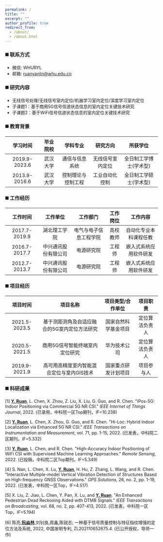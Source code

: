 ```yaml
---
permalink: /
title: ""
excerpt: ""
author_profile: true
redirect_from: 
  - /about/
  - /about.html
---
```


### ◼️ 联系方式

* 微信: WHURYL
* 邮箱: <ruanyanlin@whu.edu.cn>

### ◼️ 研究内容

* 无线信号处理/无线信号室内定位/机器学习室内定位/深度学习室内定位
* 子课题1：基于商用5G信号信道状态信息的室内定位关键技术研究
* 子课题2：基于WiFi信号信道状态信息的室内定位关键技术研究

### ◼️ 教育背景

|学习时间|毕业院校|学科专业|研究方向|所获学位|
|:-:|:-:|:-:|:-:|:-:|
|2019.9-2023.6|武汉大学|通信与信息系统|无线信号室内定位|全日制工学博士(学术型)|
|2013.9-2016.6|武汉大学|控制理论与控制工程|工业自动化控制|全日制工学硕士(学术型)|

### ◼️ 工作经历

|工作时间|工作单位|工作部门|工作岗位|工作内容|
|:-:|:-:|:-:|:-:|:-:|
|2017.7-2019.9|湖北理工学院|电气与电子信息工程学院|高校教师|自动化专业本科课程任教|
|2016.7-2017.7|中兴通讯股份有限公司|电源研究院|工程师|嵌入式系统应用软件研发|
|2012.7-2013.7|中兴通讯股份有限公司|电源研究院|工程师|嵌入式系统应用软件研发|

### ◼️ 项目经历

|项目时间|项目名称|项目类型/合作单位|项目职责|
|:-:|:-:|:-:|:-:|
|2021.5-2023.5|基于测距测角及自适应融合的5G室内定位方法研究|国家自然科学基金项目|定位算法负责人|
|2020.5-2021.5|商用5G信号智能终端室内定位研究|华为技术公司|定位算法负责人|
|2019.9-2021.9|高可用高精度室内智能混合定位与室内GIS技术|国家重点研发计划项目|项目参与人|

### ◼️ 科研成果

[1]	<u>**Y. Ruan**</u>, L. Chen, X. Zhou, Z. Liu, X. Liu, G. Guo, and R. Chen. "iPos-5G: Indoor Positioning via Commercial 5G NR CSI." *IEEE Internet of Things Journal*, 2022. (已录用，中科院一区Top期刊，IF=10.238)

[2]	<u>**Y. Ruan**</u>, L. Chen, X. Zhou, G. Guo, and R. Chen. "Hi-Loc: Hybrid Indoor Localization via Enhanced 5G NR CSI." *IEEE Transactions on Instrumentation and Measurement*, vol. 71, pp. 1-15, 2022. (已发表，中科院二区期刊，IF=5.332)

[3]	<u>**Y. Ruan**</u>, L. Chen, and R. Chen. "High-Accuracy Indoor Positioning of WiFi CSI with Supervised Machine Learning Approaches." *Remote Sensing*, 2022. (已投稿，中科院二区Top期刊，IF=5.349)

[4]	S. Nan, L. Chen, X. Lu, <u>**Y. Ruan**</u>, H. Hu, Z. Zhang, L. Wang, and R. Chen. "Interactive Multiple-model Vertical Vibration Detection of Structures Based on High-frequency GNSS Observations." *GPS Solutions*, 26, no. 2, pp. 1-19, 2022. (已发表，中科院一区Top，IF=4.517)

[5]	X. Liu, Z. Jiao, L. Chen, Y. Pan, X. Lu, and <u>**Y. Ruan**</u>. "An Enhanced Pedestrian Dead Reckoning Aided with DTMB Signals." *IEEE Transactions on Broadcasting*, vol. 68, no. 2, pp. 407-413, 2022. (已发表，中科院一区Top，IF=5.194)

[6]	陈亮,<u>**阮焱林**</u>,刘钊良,周鑫,陈锐志; 一种基于信号质量控制与特征指纹增强的定位方法及系统, 2022, 中国发明专利, ZL202110652675.4. (已公开授权，导师一作)
